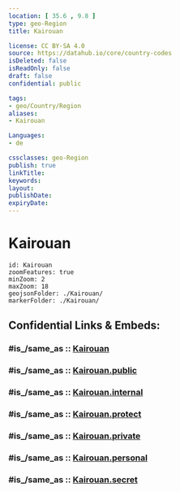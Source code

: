 ```yaml
---
location: [ 35.6 , 9.8 ] 
type: geo-Region
title: Kairouan

license: CC BY-SA 4.0
source: https://datahub.io/core/country-codes
isDeleted: false
isReadOnly: false
draft: false
confidential: public

tags:
- geo/Country/Region
aliases:
- Kairouan

Languages:
- de

cssclasses: geo-Region
publish: true
linkTitle: 
keywords: 
layout: 
publishDate: 
expiryDate: 
---
```


# Kairouan

```leaflet
id: Kairouan
zoomFeatures: true 
minZoom: 2 
maxZoom: 18
geojsonFolder: ./Kairouan/
markerFolder: ./Kairouan/
```


## Confidential Links & Embeds: 

### #is_/same_as :: [Kairouan](/_Standards/Earth/Continent/Africa/Africa~North/Tunisia/governorates~Tunisia/Kairouan.md) 

### #is_/same_as :: [Kairouan.public](/_public/Earth/Continent/Africa/Africa~North/Tunisia/governorates~Tunisia/Kairouan.public.md) 

### #is_/same_as :: [Kairouan.internal](/_internal/Earth/Continent/Africa/Africa~North/Tunisia/governorates~Tunisia/Kairouan.internal.md) 

### #is_/same_as :: [Kairouan.protect](/_protect/Earth/Continent/Africa/Africa~North/Tunisia/governorates~Tunisia/Kairouan.protect.md) 

### #is_/same_as :: [Kairouan.private](/_private/Earth/Continent/Africa/Africa~North/Tunisia/governorates~Tunisia/Kairouan.private.md) 

### #is_/same_as :: [Kairouan.personal](/_personal/Earth/Continent/Africa/Africa~North/Tunisia/governorates~Tunisia/Kairouan.personal.md) 

### #is_/same_as :: [Kairouan.secret](/_secret/Earth/Continent/Africa/Africa~North/Tunisia/governorates~Tunisia/Kairouan.secret.md)

